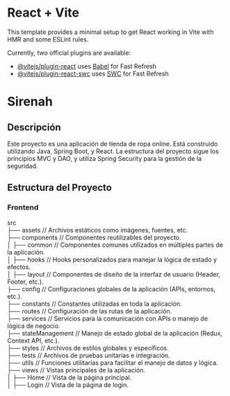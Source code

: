 # React + Vite

This template provides a minimal setup to get React working in Vite with HMR and some ESLint rules.

Currently, two official plugins are available:

- [@vitejs/plugin-react](https://github.com/vitejs/vite-plugin-react/blob/main/packages/plugin-react/README.md) uses [Babel](https://babeljs.io/) for Fast Refresh
- [@vitejs/plugin-react-swc](https://github.com/vitejs/vite-plugin-react-swc) uses [SWC](https://swc.rs/) for Fast Refresh


# Sirenah

## Descripción

Este proyecto es una aplicación de tienda de ropa online. Está construido utilizando Java, Spring Boot, y React. La estructura del proyecto sigue los principios MVC y DAO, y utiliza Spring Security para la gestión de la seguridad.

## Estructura del Proyecto

### Frontend

src <br/>
├── assets            // Archivos estáticos como imágenes, fuentes, etc.<br/>
├── components        // Componentes reutilizables del proyecto. <br/>
│   ├── common        // Componentes comunes utilizados en múltiples partes de la aplicación.<br/>
│   ├── hooks         // Hooks personalizados para manejar la lógica de estado y efectos.<br/>
│   ├── layout        // Componentes de diseño de la interfaz de usuario (Header, Footer, etc.).<br/>
├── config            // Configuraciones globales de la aplicación (APIs, entornos, etc.). <br/>
├── constants         // Constantes utilizadas en toda la aplicación.<br/>
├── routes            // Configuración de las rutas de la aplicación. <br/>
├── services          // Servicios para la comunicación con APIs o manejo de lógica de negocio. <br/>
├── stateManagement   // Manejo de estado global de la aplicación (Redux, Context API, etc.). <br/>
├── styles            // Archivos de estilos globales y específicos. <br/>
├── tests             // Archivos de pruebas unitarias e integración. <br/>
├── utils             // Funciones utilitarias para facilitar el manejo de datos y lógica. <br/>
├── views             // Vistas principales de la aplicación. <br/>
│   ├── Home          // Vista de la página principal. <br/>
│   ├── Login         // Vista de la página de login. <br/>

